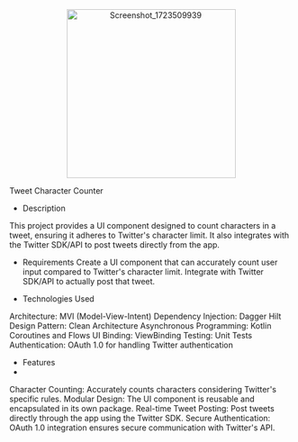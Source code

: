 <div align="center">
<img src="https://github.com/user-attachments/assets/ab3337ff-ce26-42d4-8722-41c51a87db50" alt="Screenshot_1723509939" width="300"/>
</div>

Tweet Character Counter

- Description

This project provides a UI component designed to count characters in a tweet, ensuring it adheres to Twitter's character limit. It also integrates with the Twitter SDK/API to post tweets directly from the app.

- Requirements
  Create a UI component that can accurately count user input compared to Twitter's character limit.
  Integrate with Twitter SDK/API to actually post that tweet.
  
- Technologies Used

Architecture: MVI (Model-View-Intent)
Dependency Injection: Dagger Hilt
Design Pattern: Clean Architecture
Asynchronous Programming: Kotlin Coroutines and Flows
UI Binding: ViewBinding
Testing: Unit Tests
Authentication: OAuth 1.0 for handling Twitter authentication

- Features
- 
Character Counting: Accurately counts characters considering Twitter's specific rules.
Modular Design: The UI component is reusable and encapsulated in its own package.
Real-time Tweet Posting: Post tweets directly through the app using the Twitter SDK.
Secure Authentication: OAuth 1.0 integration ensures secure communication with Twitter's API.



